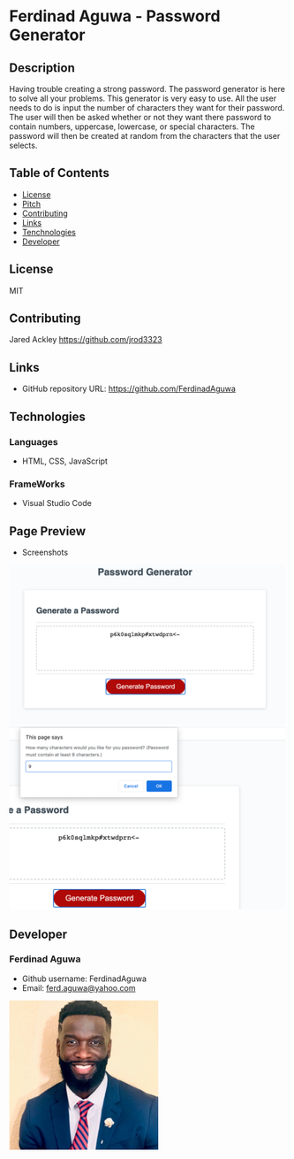 # Ferdinad Aguwa - Password Generator
## Description
Having trouble creating a strong password. The password generator is here to solve all your problems. 
This generator is very easy to use. All the user needs to do is input the number of characters they want for their password. The user will then be asked whether or not they want there password to contain numbers, uppercase, lowercase, or special characters. The password will then be created at random from the characters that the user selects.

## Table of Contents
* [License](#license)
* [Pitch](#pitch)
* [Contributing](#contributing)
* [Links](#Links)
* [Tenchnologies](#Technologies)
* [Developer](#Developer)
## License
MIT
## Contributing
Jared Ackley
https://github.com/jrod3323
## Links
* GitHub repository URL: https://github.com/FerdinadAguwa
## Technologies
### Languages
* HTML, CSS, JavaScript
### FrameWorks
* Visual Studio Code
## Page Preview
* Screenshots

<img src= "images/Screen Shot 2020-10-31 at 10.55.03 PM.png"
alt= "Password Generator picture"
width=500px
/>
<img src= "images/Screen Shot 2020-10-31 at 10.55.30 PM.png"
alt= "Pictures with the prompts in action"
width= 500px
/>



## Developer
### Ferdinad Aguwa 
* Github username: FerdinadAguwa
* Email: ferd.aguwa@yahoo.com

<img src= "images/0.jpeg"
     alt="Contributer Photo"
     width=270px
     style="float: left; margin-right: 10px;"/>